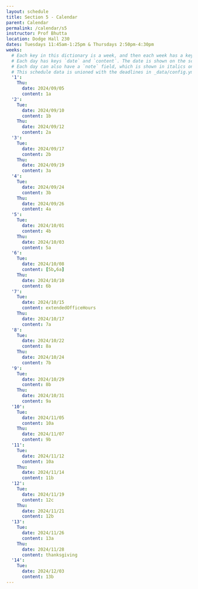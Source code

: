 ```yaml
---
layout: schedule
title: Section 5 - Calendar
parent: Calendar
permalink: /calendar/s5
instructor: Prof Bhutta
location: Dodge Hall 230
dates: Tuesdays 11:45am-1:25pm & Thursdays 2:50pm-4:30pm
weeks:
  # Each key in this dictionary is a week, and then each week has a key in [Tue, Tue, Wed, Thu, Thu].
  # Each day has keys `date` and `content`. The date is shown on the schedule, and `content` is a key into the yml file in _data/modules.yml. `content` may be an array.
  # Each day can also have a `note` field, which is shown in italics on the calendar.
  # This schedule data is unioned with the deadlines in _data/config.yml
  '1':
    Thu:
      date: 2024/09/05
      content: 1a
  '2':
    Tue:
      date: 2024/09/10
      content: 1b
    Thu:
      date: 2024/09/12
      content: 2a
  '3':
    Tue:
      date: 2024/09/17
      content: 2b
    Thu:
      date: 2024/09/19
      content: 3a
  '4':
    Tue:
      date: 2024/09/24
      content: 3b
    Thu:
      date: 2024/09/26
      content: 4a
  '5':
    Tue:
      date: 2024/10/01
      content: 4b
    Thu:
      date: 2024/10/03
      content: 5a
  '6':
    Tue:
      date: 2024/10/08
      content: [5b,6a]
    Thu:
      date: 2024/10/10
      content: 6b
  '7':
    Tue:
      date: 2024/10/15
      content: extendedOfficeHours
    Thu:
      date: 2024/10/17
      content: 7a
  '8':
    Tue:
      date: 2024/10/22
      content: 8a
    Thu:
      date: 2024/10/24
      content: 7b
  '9':
    Tue:
      date: 2024/10/29
      content: 8b
    Thu:
      date: 2024/10/31
      content: 9a
  '10':
    Tue:
      date: 2024/11/05
      content: 10a
    Thu:
      date: 2024/11/07
      content: 9b
  '11':
    Tue:
      date: 2024/11/12
      content: 10a
    Thu:
      date: 2024/11/14
      content: 11b
  '12':
    Tue:
      date: 2024/11/19
      content: 12c
    Thu:
      date: 2024/11/21
      content: 12b
  '13':
    Tue:
      date: 2024/11/26
      content: 13a
    Thu:
      date: 2024/11/28
      content: thanksgiving
  '14':
    Tue:
      date: 2024/12/03
      content: 13b
---
```

